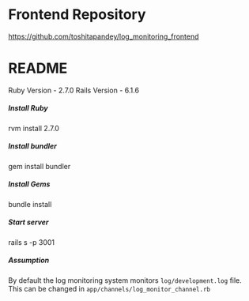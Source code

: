 # Frontend Repository
https://github.com/toshitapandey/log_monitoring_frontend

# README

Ruby Version - 2.7.0
Rails Version - 6.1.6

##### Install Ruby
rvm install 2.7.0

##### Install bundler
gem install bundler

##### Install Gems
bundle install 

##### Start server
rails s -p 3001

##### Assumption
By default the log monitoring system monitors `log/development.log` file. This can be changed in `app/channels/log_monitor_channel.rb`
